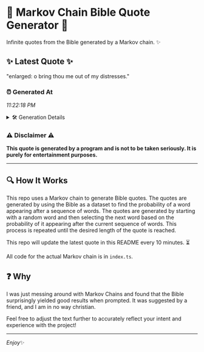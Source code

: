 # 📖 Markov Chain Bible Quote Generator 📖

Infinite quotes from the Bible generated by a Markov chain. ✨

## ✨ Latest Quote ✨
"enlarged: o bring thou me out of my distresses."

### ⏰ Generated At
*11:22:18 PM*

<details>
    <summary>🛠️ Generation Details</summary>
    <p>
        <strong>🌱 Seed:</strong> enlarged:<br>
        <strong>🔄 Iterations:</strong> 8<br>
        <strong>📜 Context History:</strong><br>[ enlarged: ]: o<br>[ enlarged:, o ]: bring<br>[ enlarged:, o, bring ]: thou<br>[ enlarged:, o, bring, thou ]: me<br>[ enlarged:, o, bring, thou, me ]: out<br>[ enlarged:, o, bring, thou, me, out ]: of<br>[ o, bring, thou, me, out, of ]: my<br>[ bring, thou, me, out, of, my ]: distresses.<br>
    </p>
</details>

### ⚠️ Disclaimer ⚠️
**This quote is generated by a program and is not to be taken seriously. It is purely for entertainment purposes.**

---

## 🔍 How It Works

This repo uses a Markov chain to generate Bible quotes. The quotes are generated by using the Bible as a dataset to find the probability of a word appearing after a sequence of words. The quotes are generated by starting with a random word and then selecting the next word based on the probability of it appearing after the current sequence of words. This process is repeated until the desired length of the quote is reached.

This repo will update the latest quote in this README every 10 minutes. ⏳

All code for the actual Markov chain is in `index.ts`.

## ❓ Why

I was just messing around with Markov Chains and found that the Bible surprisingly yielded good results when prompted. 
It was suggested by a friend, and I am in no way christian.

Feel free to adjust the text further to accurately reflect your intent and experience with the project!

---

*Enjoy*✨
